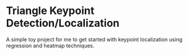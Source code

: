 # Triangle Keypoint Detection/Localization

A simple toy project for me to get started with keypoint localization using regression and heatmap techniques.
